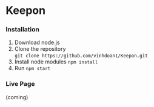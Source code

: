 # Keepon
### Installation

1) Download node.js
2) Clone the repository  
`git clone https://github.com/vinhdoan1/Keepon.git`  
3) Install node modules
`npm install`  
4) Run
`npm start`  

### Live Page
(coming)
